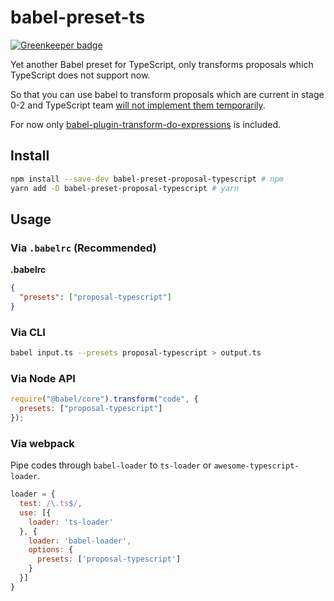# babel-preset-ts

[![Greenkeeper badge](https://badges.greenkeeper.io/JounQin/babel-preset-ts.svg)](https://greenkeeper.io/)

Yet another Babel preset for TypeScript, only transforms proposals which TypeScript does not support now.

So that you can use babel to transform proposals which are current in stage 0-2 and TypeScript team [will not implement them temporarily](https://github.com/Microsoft/TypeScript/issues/19044#event-1293164503).

For now only [babel-plugin-transform-do-expressions](https://www.npmjs.com/package/babel-plugin-transform-do-expressions) is included.

## Install

```sh
npm install --save-dev babel-preset-proposal-typescript # npm
yarn add -D babel-preset-proposal-typescript # yarn
```

## Usage

### Via `.babelrc` (Recommended)

**.babelrc**

```json
{
  "presets": ["proposal-typescript"]
}
```

### Via CLI

```sh
babel input.ts --presets proposal-typescript > output.ts
```

### Via Node API

```js
require("@babel/core").transform("code", {
  presets: ["proposal-typescript"]
});
```

### Via webpack

Pipe codes through `babel-loader` to `ts-loader` or `awesome-typescript-loader`.

```js
loader = {
  test: /\.ts$/,
  use: [{
    loader: 'ts-loader'
  }, {
    loader: 'babel-loader',
    options: {
      presets: ['proposal-typescript']
    }
  }]
}
```
